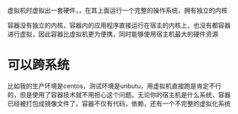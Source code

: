 虚拟机时虚拟出一套硬件，，在其上面运行一个完整的操作系统，拥有独立的内核

容器没有独立的内核，容器内的应用程序直接运行在宿主的内核上，也没有都容器进行虚拟，因此容器比虚拟机更为便携，同时能够使用宿主机最大的硬件资源


# 可以跨系统
比如我的生产环境是centos，测试环境是unbutu，用虚拟机直接跑是肯定不行的，但是使用了容器技术就不用担心这个问题。无论你的宿主机是什么系统，容器已经被打包成镜像文件了。容器不仅有代码，依赖，还有一个不完整的虚拟化系统